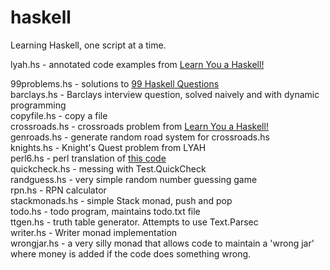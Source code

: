 haskell
=======

Learning Haskell, one script at a time.

lyah.hs - annotated code examples from [Learn You a Haskell!](http://learnyouahaskell.com/)

99problems.hs - solutions to [99 Haskell Questions](http://www.haskell.org/haskellwiki/99_questions)  
barclays.hs - Barclays interview question, solved naively and with dynamic programming  
copyfile.hs - copy a file  
crossroads.hs - crossroads problem from [Learn You a Haskell!](http://learnyouahaskell.com/functionally-solving-problems)  
genroads.hs - generate random road system for crossroads.hs  
knights.hs - Knight's Quest problem from LYAH  
perl6.hs - perl translation of [this code](http://perl6maven.com/from-iterative-to-functional-perl6-code)  
quickcheck.hs - messing with Test.QuickCheck  
randguess.hs - very simple random number guessing game  
rpn.hs - RPN calculator  
stackmonads.hs - simple Stack monad, push and pop  
todo.hs - todo program, maintains todo.txt file  
ttgen.hs - truth table generator. Attempts to use Text.Parsec  
writer.hs - Writer monad implementation  
wrongjar.hs - a very silly monad that allows code to maintain a 'wrong jar' where money is added if the code does something wrong.  

